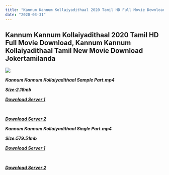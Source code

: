 ```yaml
---
title: "Kannum Kannum Kollaiyadithaal 2020 Tamil HD Full Movie Download, Kannum Kannum Kollaiyadithaal Tamil New Movie Download Jokertamilanda"
date: "2020-03-31"
---
```


## Kannum Kannum Kollaiyadithaal 2020 Tamil HD Full Movie Download, Kannum Kannum Kollaiyadithaal Tamil New Movie Download Jokertamilanda

![](https://images.moviebuff.com/d53179f3-193a-405f-9119-ce3166931542?w=1000)

**_Kannum Kannum Kollaiyadithaal Sample Part.mp4_**

**_Size:2.18mb_**

**_[Download Server 1](http://c1.wetransfer.vip/files/Tamil{b337cb003d07febca875724d018e20f8c1927a284fdd439ea607fcc650de5bb7}20Movies/Tamil{b337cb003d07febca875724d018e20f8c1927a284fdd439ea607fcc650de5bb7}202020{b337cb003d07febca875724d018e20f8c1927a284fdd439ea607fcc650de5bb7}20Movies/Kannum{b337cb003d07febca875724d018e20f8c1927a284fdd439ea607fcc650de5bb7}20Kannum{b337cb003d07febca875724d018e20f8c1927a284fdd439ea607fcc650de5bb7}20Kollaiyadithaal{b337cb003d07febca875724d018e20f8c1927a284fdd439ea607fcc650de5bb7}20(2020)/Kannum{b337cb003d07febca875724d018e20f8c1927a284fdd439ea607fcc650de5bb7}20Kannum{b337cb003d07febca875724d018e20f8c1927a284fdd439ea607fcc650de5bb7}20Kollaiyadithaal{b337cb003d07febca875724d018e20f8c1927a284fdd439ea607fcc650de5bb7}20(2020){b337cb003d07febca875724d018e20f8c1927a284fdd439ea607fcc650de5bb7}20Proper{b337cb003d07febca875724d018e20f8c1927a284fdd439ea607fcc650de5bb7}20HDRip/Kannum{b337cb003d07febca875724d018e20f8c1927a284fdd439ea607fcc650de5bb7}20Kannum{b337cb003d07febca875724d018e20f8c1927a284fdd439ea607fcc650de5bb7}20Kollaiyadithaal{b337cb003d07febca875724d018e20f8c1927a284fdd439ea607fcc650de5bb7}20(2020){b337cb003d07febca875724d018e20f8c1927a284fdd439ea607fcc650de5bb7}20Sample{b337cb003d07febca875724d018e20f8c1927a284fdd439ea607fcc650de5bb7}20(640x360).mp4)_**

**_[  
](http://c1.wetransfer.vip/files/Tamil{b337cb003d07febca875724d018e20f8c1927a284fdd439ea607fcc650de5bb7}20Movies/Tamil{b337cb003d07febca875724d018e20f8c1927a284fdd439ea607fcc650de5bb7}202020{b337cb003d07febca875724d018e20f8c1927a284fdd439ea607fcc650de5bb7}20Movies/Kannum{b337cb003d07febca875724d018e20f8c1927a284fdd439ea607fcc650de5bb7}20Kannum{b337cb003d07febca875724d018e20f8c1927a284fdd439ea607fcc650de5bb7}20Kollaiyadithaal{b337cb003d07febca875724d018e20f8c1927a284fdd439ea607fcc650de5bb7}20(2020)/Kannum{b337cb003d07febca875724d018e20f8c1927a284fdd439ea607fcc650de5bb7}20Kannum{b337cb003d07febca875724d018e20f8c1927a284fdd439ea607fcc650de5bb7}20Kollaiyadithaal{b337cb003d07febca875724d018e20f8c1927a284fdd439ea607fcc650de5bb7}20(2020){b337cb003d07febca875724d018e20f8c1927a284fdd439ea607fcc650de5bb7}20Proper{b337cb003d07febca875724d018e20f8c1927a284fdd439ea607fcc650de5bb7}20HDRip/Kannum{b337cb003d07febca875724d018e20f8c1927a284fdd439ea607fcc650de5bb7}20Kannum{b337cb003d07febca875724d018e20f8c1927a284fdd439ea607fcc650de5bb7}20Kollaiyadithaal{b337cb003d07febca875724d018e20f8c1927a284fdd439ea607fcc650de5bb7}20(2020){b337cb003d07febca875724d018e20f8c1927a284fdd439ea607fcc650de5bb7}20Sample{b337cb003d07febca875724d018e20f8c1927a284fdd439ea607fcc650de5bb7}20(640x360).mp4)_**

**_[Download Server 2](http://c1.wetransfer.vip/files/Tamil{b337cb003d07febca875724d018e20f8c1927a284fdd439ea607fcc650de5bb7}20Movies/Tamil{b337cb003d07febca875724d018e20f8c1927a284fdd439ea607fcc650de5bb7}202020{b337cb003d07febca875724d018e20f8c1927a284fdd439ea607fcc650de5bb7}20Movies/Kannum{b337cb003d07febca875724d018e20f8c1927a284fdd439ea607fcc650de5bb7}20Kannum{b337cb003d07febca875724d018e20f8c1927a284fdd439ea607fcc650de5bb7}20Kollaiyadithaal{b337cb003d07febca875724d018e20f8c1927a284fdd439ea607fcc650de5bb7}20(2020)/Kannum{b337cb003d07febca875724d018e20f8c1927a284fdd439ea607fcc650de5bb7}20Kannum{b337cb003d07febca875724d018e20f8c1927a284fdd439ea607fcc650de5bb7}20Kollaiyadithaal{b337cb003d07febca875724d018e20f8c1927a284fdd439ea607fcc650de5bb7}20(2020){b337cb003d07febca875724d018e20f8c1927a284fdd439ea607fcc650de5bb7}20Proper{b337cb003d07febca875724d018e20f8c1927a284fdd439ea607fcc650de5bb7}20HDRip/Kannum{b337cb003d07febca875724d018e20f8c1927a284fdd439ea607fcc650de5bb7}20Kannum{b337cb003d07febca875724d018e20f8c1927a284fdd439ea607fcc650de5bb7}20Kollaiyadithaal{b337cb003d07febca875724d018e20f8c1927a284fdd439ea607fcc650de5bb7}20(2020){b337cb003d07febca875724d018e20f8c1927a284fdd439ea607fcc650de5bb7}20Sample{b337cb003d07febca875724d018e20f8c1927a284fdd439ea607fcc650de5bb7}20(640x360).mp4)_**

**_Kannum Kannum Kollaiyadithaal Single Part.mp4_**

**_Size:579.51mb_**

**_[Download Server 1](http://c4.wetransfer.vip//files/Kannum{b337cb003d07febca875724d018e20f8c1927a284fdd439ea607fcc650de5bb7}20Kannum{b337cb003d07febca875724d018e20f8c1927a284fdd439ea607fcc650de5bb7}20Kollaiyadithaal{b337cb003d07febca875724d018e20f8c1927a284fdd439ea607fcc650de5bb7}20(2020).mp4)_**

**_[  
](http://c4.wetransfer.vip//files/Kannum{b337cb003d07febca875724d018e20f8c1927a284fdd439ea607fcc650de5bb7}20Kannum{b337cb003d07febca875724d018e20f8c1927a284fdd439ea607fcc650de5bb7}20Kollaiyadithaal{b337cb003d07febca875724d018e20f8c1927a284fdd439ea607fcc650de5bb7}20(2020).mp4)_**

**_[Download Server 2](http://c4.wetransfer.vip//files/Kannum{b337cb003d07febca875724d018e20f8c1927a284fdd439ea607fcc650de5bb7}20Kannum{b337cb003d07febca875724d018e20f8c1927a284fdd439ea607fcc650de5bb7}20Kollaiyadithaal{b337cb003d07febca875724d018e20f8c1927a284fdd439ea607fcc650de5bb7}20(2020).mp4)_**
